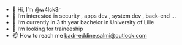 - 👋 Hi, I’m @w4lck3r
- 👀 I’m interested in security , apps dev , system dev , back-end ...
- 🌱 I’m currently in 3 th year bachelor in University of Lille
- 💞️ I’m looking for traineeship
- 📫 How to reach me badr-eddine.salmi@outlook.com
<!---
w4lck3r/w4lck3r is a ✨ special ✨ repository because its `README.md` (this file) appears on your GitHub profile.
You can click the Preview link to take a look at your changes.
--->
